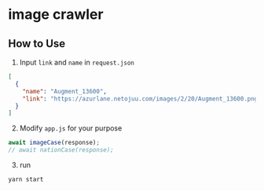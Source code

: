 # image crawler
## How to Use
1. Input `link` and `name` in `request.json`
```json
[
  {
    "name": "Augment_13600",
    "link": "https://azurlane.netojuu.com/images/2/20/Augment_13600.png"
  }
]
```

2. Modify `app.js` for your purpose
```js
await imageCase(response);
// await nationCase(response);
```

3. run
```shell
yarn start
```